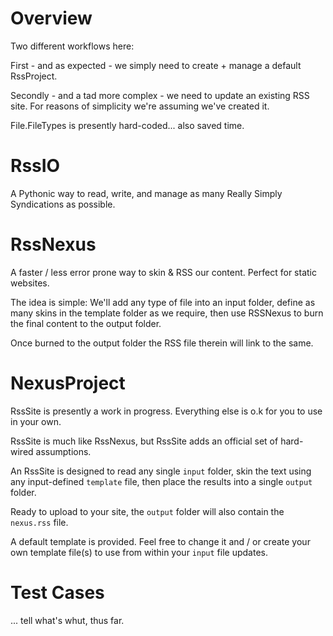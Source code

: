 # Overview
Two different workflows here:

First - and as expected - we simply need to create + manage a default RssProject.

Secondly - and a tad more complex - we need to update an existing RSS site. 
For reasons of simplicity we're assuming we've created it. 

File.FileTypes is presently hard-coded... also saved time.

# RssIO
A Pythonic way to read, write, and manage as many Really Simply Syndications as possible.

# RssNexus
A faster / less error prone way to  skin & RSS our content. Perfect for static websites.

The idea is simple: We'll add any type of file into an input folder, define as many skins in the template folder as we require, then use RSSNexus to burn the final content to the output folder.

Once burned to the output folder the RSS file therein will link to the same.

# NexusProject
RssSite is presently a work in progress. Everything else is o.k for you to use in your own.

RssSite is much like RssNexus, but RssSite adds an official set of hard-wired assumptions.

An RssSite is designed to read any single `input` folder, skin the text using any input-defined 
`template` file, then place the results into a single `output` folder. 
    
Ready to upload to your site, the `output` folder will also contain the `nexus.rss` file.

A default template is provided. Feel free to change it and / or create your own template file(s) 
to use from within your `input` file updates.

# Test Cases
... tell what's whut, thus far.
